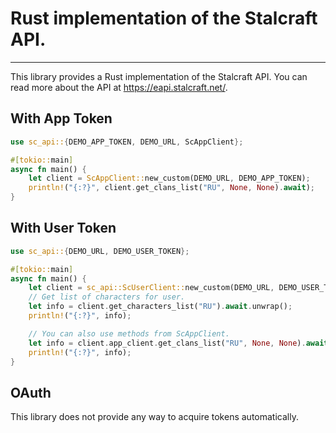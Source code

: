 # Rust implementation of the Stalcraft API.

---

This library provides a Rust implementation of the Stalcraft API. You can
read more about the API at https://eapi.stalcraft.net/.

## With App Token

```rust
use sc_api::{DEMO_APP_TOKEN, DEMO_URL, ScAppClient};

#[tokio::main]
async fn main() {
    let client = ScAppClient::new_custom(DEMO_URL, DEMO_APP_TOKEN);
    println!("{:?}", client.get_clans_list("RU", None, None).await);
}

```

## With User Token

```rust
use sc_api::{DEMO_URL, DEMO_USER_TOKEN};

#[tokio::main]
async fn main() {
    let client = sc_api::ScUserClient::new_custom(DEMO_URL, DEMO_USER_TOKEN);
    // Get list of characters for user.
    let info = client.get_characters_list("RU").await.unwrap();
    println!("{:?}", info);

    // You can also use methods from ScAppClient.
    let info = client.app_client.get_clans_list("RU", None, None).await.unwrap();
    println!("{:?}", info);
}

```

## OAuth

This library does not provide any way to acquire tokens automatically. 
